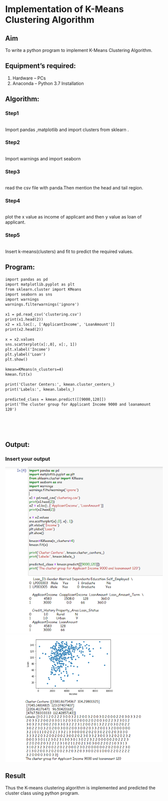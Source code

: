 # Implementation of K-Means Clustering Algorithm
## Aim
To write a python program to implement K-Means Clustering Algorithm.
## Equipment’s required:
1.	Hardware – PCs
2.	Anaconda – Python 3.7 Installation

## Algorithm:

### Step1
<br> Import pandas ,matplotlib and import clusters from sklearn .

### Step2
<br>Import warnings and import seaborn

### Step3
<br>read the csv file with panda.Then mention the head and tail region.

### Step4
<br>plot the x value as income of applicant and then y value as loan of applicant.

### Step5
<br>Insert k-means(clusters) and fit to predict the required values.

## Program:
```
import pandas as pd
import matplotlib.pyplot as plt
from sklearn.cluster import KMeans
import seaborn as sns
import warnings
warnings.filterwarnings('ignore')

x1 = pd.read_csv('clustering.csv')
print(x1.head(2))
x2 = x1.loc[:, ['ApplicantIncome', 'LoanAmount']]
print(x2.head(2))

x = x2.values
sns.scatterplot(x[:,0], x[:, 1])
plt.xlabel('Income')
plt.ylabel('Loan')
plt.show()

kmean=KMeans(n_clusters=4)
kmean.fit(x)

print('Cluster Centers:', kmean.cluster_centers_)
print('Labels:', kmean.labels_)

predicted_class = kmean.predict([[9000,120]])
print('The cluster group for Applicant Income 9000 and loanamount 120')





```
## Output:

### Insert your output
![output](./1.png)
![output](./2.png)

## Result
Thus the K-means clustering algorithm is implemented and predicted the cluster class using python program.